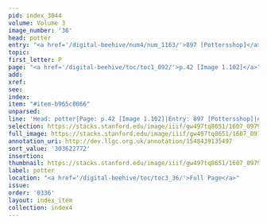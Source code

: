 ```yaml
---
pid: index_3044
volume: Volume 3
image_number: '36'
head: potter
entry: "<a href='/digital-beehive/num4/num_1163/'>897 [Pottersshop]</a>"
topic:
first_letter: P
page: "<a href='/digital-beehive/toc/toc1_092/'>p.42 [Image 1.102]</a>"
add:
xref:
see:
index:
item: "#item-b965c8066"
unparsed:
line: 'Head: potter|Page: p.42 [Image 1.102]|Entry: 897 [Pottersshop]|#item-b965c8066'
selection: https://stacks.stanford.edu/image/iiif/gw497tq8651/1607_0979/1149,2772,601,146/full/0/default.jpg
full_image: https://stacks.stanford.edu/image/iiif/gw497tq8651/1607_0979/full/full/0/default.jpg
annotation_uri: http://dev.llgc.org.uk/annotation/1548439135497
sort_value: '303622772'
insertion:
thumbnail: https://stacks.stanford.edu/image/iiif/gw497tq8651/1607_0979/1149,2772,601,146/150,/0/default.jpg
label: potter
location: "<a href='/digital-beehive/toc/toc3_36/'>Full Page</a>"
issue:
order: '0336'
layout: index_item
collection: index4
---
```

